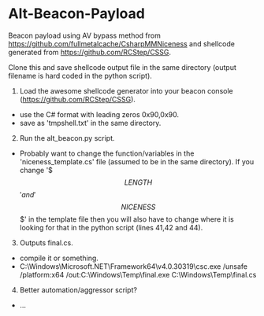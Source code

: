 # Alt-Beacon-Payload

Beacon payload using AV bypass method from https://github.com/fullmetalcache/CsharpMMNiceness and shellcode generated from https://github.com/RCStep/CSSG.

Clone this and save shellcode output file in the same directory (output filename is hard coded in the python script).

1. Load the awesome shellcode generator into your beacon console (https://github.com/RCStep/CSSG).
  - use the C# format with leading zeros 0x90,0x90.
  - save as 'tmpshell.txt' in the same directory.
  
2. Run the alt_beacon.py script.
  - Probably want to change the function/variables in the 'niceness_template.cs' file (assumed to be in the same directory). If you change '$$$LENGTH$$$' and '$$$NICENESS$$$' in the template file then you will also have to change where it is looking for that in the python script (lines 41,42 and 44).
  
3. Outputs final.cs.
  - compile it or something.
  - C:\Windows\Microsoft.NET\Framework64\v4.0.30319\csc.exe /unsafe /platform:x64 /out:C:\Windows\Temp\final.exe C:\Windows\Temp\final.cs
  
4. Better automation/aggressor script?
  - ...
